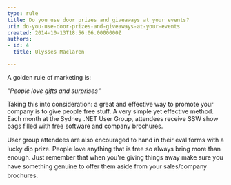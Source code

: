 ```yaml
---
type: rule
title: Do you use door prizes and giveaways at your events?
uri: do-you-use-door-prizes-and-giveaways-at-your-events
created: 2014-10-13T18:56:06.0000000Z
authors:
- id: 4
  title: Ulysses Maclaren

---
```




<span class='intro'> <p>A golden rule of marketing is&#58;</p><p class="ssw15-rteElement-GreyBox">
   <em>&quot;People love gifts and surprises&quot;</em></p>
<p>Taking this into consideration&#58; a great and effective way to promote your company is to give people free stuff. A very simple yet effective method. Each month at the Sydney .NET User Group, attendees receive SSW show bags filled with free software and company brochures.&#160;</p> </span>

<p><span style="line-height&#58;20.7999992370605px;">User group attendees are also encouraged to hand in their eval forms with a lucky dip prize. People love anything that is free so always bring more than enough. Just remember that when you're giving things away make sure you have something genuine to offer them aside from your sales/company brochures.​</span>​</p>


